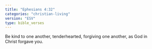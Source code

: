 ```yaml
---
title: "Ephesians 4:32"
categories: "christian-living"
version: "ESV"
type: bible_verses
---
```


Be kind to one another, tenderhearted, forgiving one another, as God in Christ forgave you.
